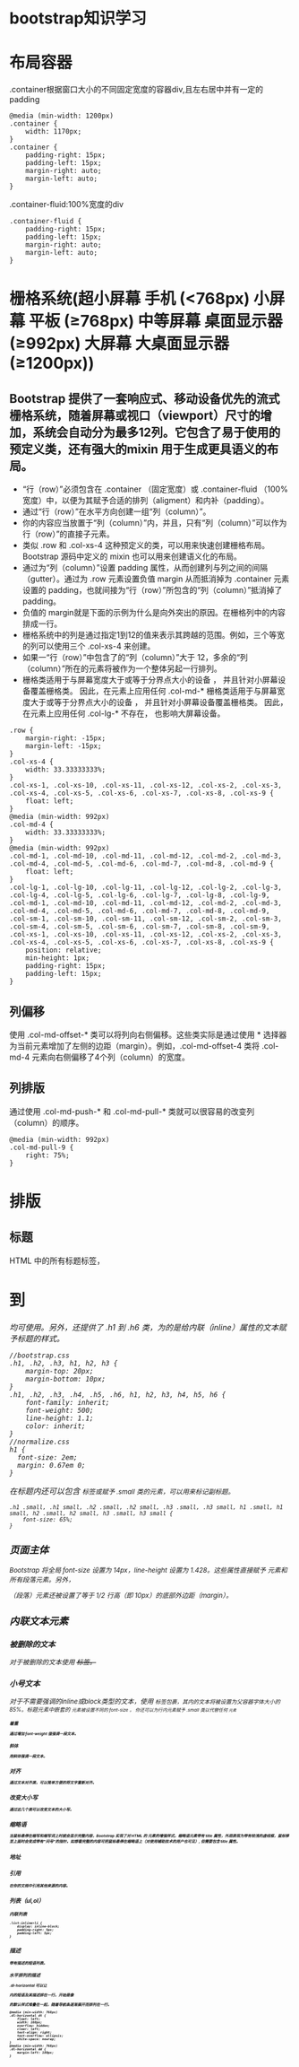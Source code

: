 # bootstrap知识学习
# 布局容器
.container根据窗口大小的不同固定宽度的容器div,且左右居中并有一定的padding
```
@media (min-width: 1200px)
.container {
    width: 1170px;
}
.container {
    padding-right: 15px;
    padding-left: 15px;
    margin-right: auto;
    margin-left: auto;
}
```
.container-fluid:100%宽度的div
```
.container-fluid {
    padding-right: 15px;
    padding-left: 15px;
    margin-right: auto;
    margin-left: auto;
}
```
# 栅格系统(超小屏幕 手机 (<768px)	小屏幕 平板 (≥768px)	中等屏幕 桌面显示器 (≥992px)	大屏幕 大桌面显示器 (≥1200px))
## Bootstrap 提供了一套响应式、移动设备优先的流式栅格系统，随着屏幕或视口（viewport）尺寸的增加，系统会自动分为最多12列。它包含了易于使用的预定义类，还有强大的mixin 用于生成更具语义的布局。
* “行（row）”必须包含在 .container （固定宽度）或 .container-fluid （100% 宽度）中，以便为其赋予合适的排列（aligment）和内补（padding）。
* 通过“行（row）”在水平方向创建一组“列（column）”。
* 你的内容应当放置于“列（column）”内，并且，只有“列（column）”可以作为行（row）”的直接子元素。
* 类似 .row 和 .col-xs-4 这种预定义的类，可以用来快速创建栅格布局。Bootstrap 源码中定义的 mixin 也可以用来创建语义化的布局。
* 通过为“列（column）”设置 padding 属性，从而创建列与列之间的间隔（gutter）。通过为 .row 元素设置负值 margin 从而抵消掉为 .container 元素设置的 padding，也就间接为“行（row）”所包含的“列（column）”抵消掉了padding。
* 负值的 margin就是下面的示例为什么是向外突出的原因。在栅格列中的内容排成一行。
* 栅格系统中的列是通过指定1到12的值来表示其跨越的范围。例如，三个等宽的列可以使用三个 .col-xs-4 来创建。
* 如果一“行（row）”中包含了的“列（column）”大于 12，多余的“列（column）”所在的元素将被作为一个整体另起一行排列。
* 栅格类适用于与屏幕宽度大于或等于分界点大小的设备 ， 并且针对小屏幕设备覆盖栅格类。 因此，在元素上应用任何 .col-md-* 栅格类适用于与屏幕宽度大于或等于分界点大小的设备 ， 并且针对小屏幕设备覆盖栅格类。 因此，在元素上应用任何 .col-lg-* 不存在， 也影响大屏幕设备。
```
.row {
    margin-right: -15px;
    margin-left: -15px;
}
.col-xs-4 {
    width: 33.33333333%;
}
.col-xs-1, .col-xs-10, .col-xs-11, .col-xs-12, .col-xs-2, .col-xs-3, .col-xs-4, .col-xs-5, .col-xs-6, .col-xs-7, .col-xs-8, .col-xs-9 {
    float: left;
}
@media (min-width: 992px)
.col-md-4 {
    width: 33.33333333%;
}
@media (min-width: 992px)
.col-md-1, .col-md-10, .col-md-11, .col-md-12, .col-md-2, .col-md-3, .col-md-4, .col-md-5, .col-md-6, .col-md-7, .col-md-8, .col-md-9 {
    float: left;
}
.col-lg-1, .col-lg-10, .col-lg-11, .col-lg-12, .col-lg-2, .col-lg-3, .col-lg-4, .col-lg-5, .col-lg-6, .col-lg-7, .col-lg-8, .col-lg-9, .col-md-1, .col-md-10, .col-md-11, .col-md-12, .col-md-2, .col-md-3, .col-md-4, .col-md-5, .col-md-6, .col-md-7, .col-md-8, .col-md-9, .col-sm-1, .col-sm-10, .col-sm-11, .col-sm-12, .col-sm-2, .col-sm-3, .col-sm-4, .col-sm-5, .col-sm-6, .col-sm-7, .col-sm-8, .col-sm-9, .col-xs-1, .col-xs-10, .col-xs-11, .col-xs-12, .col-xs-2, .col-xs-3, .col-xs-4, .col-xs-5, .col-xs-6, .col-xs-7, .col-xs-8, .col-xs-9 {
    position: relative;
    min-height: 1px;
    padding-right: 15px;
    padding-left: 15px;
}
```
## 列偏移
使用 .col-md-offset-* 类可以将列向右侧偏移。这些类实际是通过使用 * 选择器为当前元素增加了左侧的边距（margin）。例如，.col-md-offset-4 类将 .col-md-4 元素向右侧偏移了4个列（column）的宽度。
## 列排版
通过使用 .col-md-push-* 和 .col-md-pull-* 类就可以很容易的改变列（column）的顺序。
```
@media (min-width: 992px)
.col-md-pull-9 {
    right: 75%;
}
```
# 排版
## 标题
HTML 中的所有标题标签，<h1> 到 <h6> 均可使用。另外，还提供了 .h1 到 .h6 类，为的是给内联（inline）属性的文本赋予标题的样式。
```
//bootstrap.css
.h1, .h2, .h3, h1, h2, h3 {
    margin-top: 20px;
    margin-bottom: 10px;
}
.h1, .h2, .h3, .h4, .h5, .h6, h1, h2, h3, h4, h5, h6 {
    font-family: inherit;
    font-weight: 500;
    line-height: 1.1;
    color: inherit;
}
//normalize.css
h1 {
  font-size: 2em;
  margin: 0.67em 0;
}

```
在标题内还可以包含 <small> 标签或赋予 .small 类的元素，可以用来标记副标题。
```
.h1 .small, .h1 small, .h2 .small, .h2 small, .h3 .small, .h3 small, h1 .small, h1 small, h2 .small, h2 small, h3 .small, h3 small {
    font-size: 65%;
}
```
## 页面主体
Bootstrap 将全局 font-size 设置为 14px，line-height 设置为 1.428。这些属性直接赋予 <body> 元素和所有段落元素。另外，<p> （段落）元素还被设置了等于 1/2 行高（即 10px）的底部外边距（margin）。
## 内联文本元素
### 被删除的文本
对于被删除的文本使用 <del> 标签。
### 小号文本
对于不需要强调的inline或block类型的文本，使用 <small> 标签包裹，其内的文本将被设置为父容器字体大小的 85%。标题元素中嵌套的 <small> 元素被设置不同的 font-size 。
你还可以为行内元素赋予 .small 类以代替任何 <small> 元素
### 着重<strong>
通过增加 font-weight 值强调一段文本。
### 斜体<em>
用斜体强调一段文本。
## 对齐
通过文本对齐类，可以简单方便的将文字重新对齐。
## 改变大小写
通过这几个类可以改变文本的大小写。
## 缩略语 <abbr>
当鼠标悬停在缩写和缩写词上时就会显示完整内容，Bootstrap 实现了对 HTML 的 <abbr> 元素的增强样式。缩略语元素带有 title 属性，外观表现为带有较浅的虚线框，鼠标移至上面时会变成带有“问号”的指针。如想看完整的内容可把鼠标悬停在缩略语上（对使用辅助技术的用户也可见）, 但需要包含 title 属性。
## 地址<address>
## 引用<blockquote> 
在你的文档中引用其他来源的内容。
## 列表（ul,ol）
### 内联列表
```
.list-inline>li {
    display: inline-block;
    padding-right: 5px;
    padding-left: 5px;
}
```
## 描述<dl><dt><dd>
带有描述的短语列表。
### 水平排列的描述
.dl-horizontal 可以让 <dl> 内的短语及其描述排在一行。开始是像 <dl> 的默认样式堆叠在一起，随着导航条逐渐展开而排列在一行。
```
@media (min-width: 768px)
.dl-horizontal dt {
    float: left;
    width: 160px;
    overflow: hidden;
    clear: left;
    text-align: right;
    text-overflow: ellipsis;
    white-space: nowrap;
}
@media (min-width: 768px)
.dl-horizontal dd {
    margin-left: 180px;
}

```
